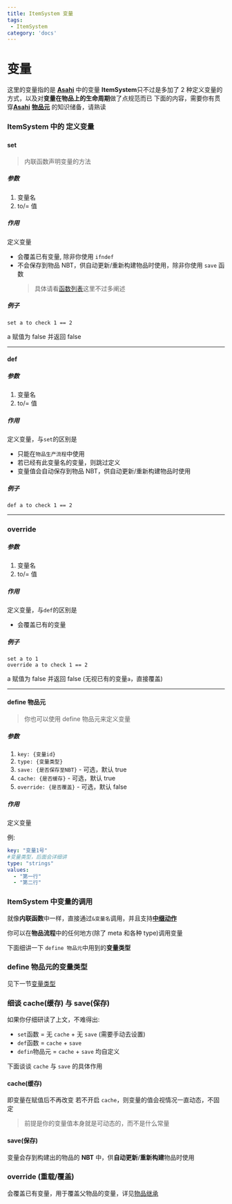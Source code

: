 ```yaml
---
title: ItemSystem 变量
tags:
 - ItemSystem
category: 'docs'
---
```


# 变量

这里的变量指的是 [**Asahi**](https://../../pouvoir/other/asahi) 中的变量
**ItemSystem**只不过是多加了 2 种定义变量的方式，以及对**变量在物品上的生命周期**做了点规范而已
下面的内容，需要你有贯穿[**Asahi**](https://../../pouvoir/other/asahi) [**物品元**](https://../meta/intro) 的知识储备，请熟读

### ItemSystem 中的 定义变量

###

#### set

> 内联函数声明变量的方法

##### 参数

1. 变量名
2. to/= 值

##### 作用

定义变量

- 会覆盖已有变量, 除非你使用 `ifndef`
- 不会保存到物品 NBT，供自动更新/重新构建物品时使用，除非你使用 `save` 函数
  > 具体请看[函数列表](https://../../pouvoir/other/functions)这里不过多阐述

##### 例子

`set a to check 1 == 2`

a 赋值为 false
并返回 false

---

#### def

##### 参数

1. 变量名
2. to/= 值

##### 作用

定义变量，与`set`的区别是

- 只能在`物品生产流程`中使用
- 若已经有此变量名的变量，则跳过定义
- 变量值会自动保存到物品 NBT，供自动更新/重新构建物品时使用

##### 例子

`def a to check 1 == 2`

---

### override

##### 参数

1. 变量名
2. to/= 值

##### 作用

定义变量，与`def`的区别是

- 会覆盖已有的变量

##### 例子

```
set a to 1
override a to check 1 == 2
```

a 赋值为 false
并返回 false
(无视已有的变量`a`，直接覆盖)

---

#### define 物品元

> 你也可以使用 define 物品元来定义变量

##### 参数

1. `key: {变量id}`
2. `type: {变量类型}`
3. `save: {是否保存至NBT}` - 可选，默认 true
4. `cache: {是否缓存}` - 可选，默认 true
5. `override: {是否覆盖}` - 可选，默认 false

##### 作用

定义变量

例:

```yaml
key: "变量1号"
#变量类型，后面会详细讲
type: "strings"
values:
  - "第一行"
  - "第二行"
```

### ItemSystem 中变量的调用

就像**内联函数**中一样，直接通过`&变量名`调用，并且支持[**中缀动作**](https://../../pouvoir/other/actions)

你可以在**物品流程**中的任何地方(除了 meta 和各种 type)调用变量

下面细讲一下 `define 物品元`中用到的**变量类型**

### define 物品元的变量类型

见下一节[变量类型](https://type)

### 细谈 cache(缓存) 与 save(保存)

如果你仔细研读了上文，不难得出:

- `set`函数 = 无 `cache` + 无 `save` (需要手动去设置)
- `def`函数 = `cache` + `save`
- `defin`物品元 = `cache` + `save` 均自定义

下面谈谈 `cache` 与 `save` 的具体作用

#### cache(缓存)

即变量在赋值后不再改变
若不开启 `cache`，则变量的值会视情况一直动态，不固定

> 前提是你的变量值本身就是可动态的，而不是什么常量

#### save(保存)

变量会存到构建出的物品的 **NBT** 中，供**自动更新**/**重新构建**物品时使用

### override (重载/覆盖)

会覆盖已有变量，用于覆盖父物品的变量，详见[物品继承](https://../further/extends)
